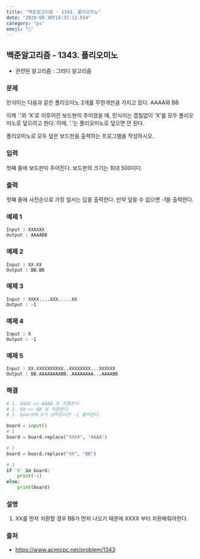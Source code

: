 ```yaml
---
title: "백준알고리즘 - 1343. 폴리오미노"
date: "2020-09-30T14:32:12.554"
category: "ps"
emoji: "🌄"
---
```


## 백준알고리즘 - 1343. 폴리오미노

- 관련된 알고리즘 : 그리디 알고리즘

### 문제

민식이는 다음과 같은 폴리오미노 2개를 무한개만큼 가지고 있다. AAAA와 BB

이제 '.'와 'X'로 이루어진 보드판이 주어졌을 때, 민식이는 겹침없이 'X'를 모두 폴리오미노로 덮으려고 한다. 이때, '.'는 폴리오미노로 덮으면 안 된다.

폴리오미노로 모두 덮은 보드판을 출력하는 프로그램을 작성하시오.

### 입력

첫째 줄에 보드판이 주어진다. 보드판의 크기는 최대 500이다.

### 출력

첫째 줄에 사전순으로 가장 앞서는 답을 출력한다. 만약 덮을 수 없으면 -1을 출력한다.

### 예제 1

```
Input : XXXXXX
Output : AAAABB
```

### 예제 2

```
Input : XX.XX
Output : BB.BB
```

### 예제 3

```
Input : XXXX....XXX.....XX
Output : -1
```

### 예제 4

```
Input : X
Output : -1
```

### 예제 5

```
Input : XX.XXXXXXXXXX..XXXXXXXX...XXXXXX
Output : BB.AAAAAAAABB..AAAAAAAA...AAAABB
```

### 해결

```python
# 1. XXXX => AAAA 로 치환한다
# 2. XX => BB 로 치환한다
# 3. board에 X가 남아있다면 -1 출력한다.

board = input()
# 1
board = board.replace("XXXX", "AAAA")

# 2
board = board.replace("XX", "BB")

# 3
if 'X' in board:
    print(-1)
else:
    print(board)

```

### 설명

1. XX를 먼저 치환할 경우 BB가 먼저 나오기 때문에 XXXX 부터 치환해줘야한다.

### 출처

- https://www.acmicpc.net/problem/1343
